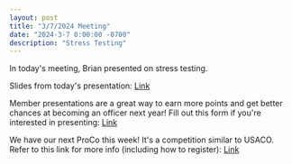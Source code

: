 ```yaml
---
layout: post
title: "3/7/2024 Meeting"
date: "2024-3-7 0:00:00 -0700"
description: "Stress Testing"
---
```


In today's meeting, Brian presented on stress testing.

Slides from today's presentation: [Link](https://docs.google.com/presentation/d/12Z7la20JvE4j-ifL_BoDG7HsbzIuIxBEXfimpReXZ-Y/edit?usp=sharing)

Member presentations are a great way to earn more points and get better chances at becoming an officer next year!
Fill out this form if you're interested in presenting: [Link](https://forms.gle/m7ie56Nq15yqaH4y6)

We have our next ProCo this week! It's a competition similar to USACO. 
Refer to this link for more info (including how to register): [Link](https://docs.google.com/document/d/1swDMP10qQXVJraeahCtaPCP1RiVbIKVlr_LuW77K9Ak/edit#heading=h.rgri13c01wf)
